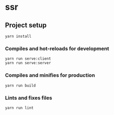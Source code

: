# ssr

## Project setup
```
yarn install
```

### Compiles and hot-reloads for development
```
yarn run serve:client
yarn run serve:server
```

### Compiles and minifies for production
```
yarn run build
```

### Lints and fixes files
```
yarn run lint
```

